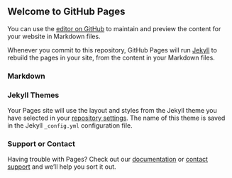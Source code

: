 ## Welcome to GitHub Pages

You can use the [editor on GitHub](https://github.com/Gemar30/Python_Activities/edit/gh-pages/index.md) to maintain and preview the content for your website in Markdown files.

Whenever you commit to this repository, GitHub Pages will run [Jekyll](https://jekyllrb.com/) to rebuild the pages in your site, from the content in your Markdown files.

### Markdown



### Jekyll Themes

Your Pages site will use the layout and styles from the Jekyll theme you have selected in your [repository settings](https://github.com/Gemar30/Python_Activities/settings). The name of this theme is saved in the Jekyll `_config.yml` configuration file.

### Support or Contact

Having trouble with Pages? Check out our [documentation](https://docs.github.com/categories/github-pages-basics/) or [contact support](https://github.com/contact) and we’ll help you sort it out.
